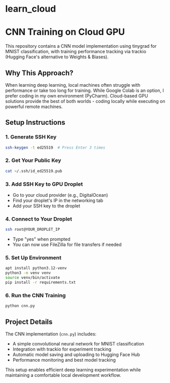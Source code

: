 # learn_cloud

# CNN Training on Cloud GPU

This repository contains a CNN model implementation using tinygrad for MNIST classification, with training performance tracking via trackio (Hugging Face's alternative to Weights & Biases).

## Why This Approach?

When learning deep learning, local machines often struggle with performance or take too long for training. While Google Colab is an option, I prefer coding in my own environment (PyCharm). Cloud-based GPU solutions provide the best of both worlds - coding locally while executing on powerful remote machines.

## Setup Instructions

### 1. Generate SSH Key
```bash
ssh-keygen -t ed25519  # Press Enter 3 times
```

### 2. Get Your Public Key
```bash
cat ~/.ssh/id_ed25519.pub
```

### 3. Add SSH Key to GPU Droplet
- Go to your cloud provider (e.g., DigitalOcean)
- Find your droplet's IP in the networking tab
- Add your SSH key to the droplet

### 4. Connect to Your Droplet
```bash
ssh root@YOUR_DROPLET_IP
```
- Type "yes" when prompted
- You can now use FileZilla for file transfers if needed

### 5. Set Up Environment
```bash
apt install python3.12-venv
python3 -m venv venv
source venv/bin/activate
pip install -r requirements.txt
```

### 6. Run the CNN Training
```bash
python cnn.py
```

## Project Details

The CNN implementation (`cnn.py`) includes:
- A simple convolutional neural network for MNIST classification
- Integration with trackio for experiment tracking
- Automatic model saving and uploading to Hugging Face Hub
- Performance monitoring and best model tracking

This setup enables efficient deep learning experimentation while maintaining a comfortable local development workflow.